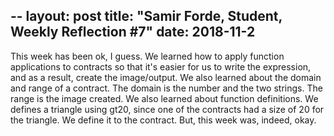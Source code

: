 --
layout: post
title: "Samir Forde, Student, Weekly Reflection #7"
date: 2018-11-2
---

  This week has been ok, I guess. We learned how to apply function applications to contracts so that it's easier for us to write the expression, and as a result, create the image/output. We also learned about the domain and range of a contract. The domain is the number and the two strings. The range is the image created. We also learned about function definitions. We defines a triangle using gt20, since one of the contracts had a size of 20 for the triangle. We define it to the contract. But, this week was, indeed, okay.
